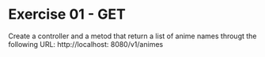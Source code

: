 # Exercise 01 - GET


Create a controller and a metod that return a list of anime names througt the
following URL: http://localhost: 8080/v1/animes